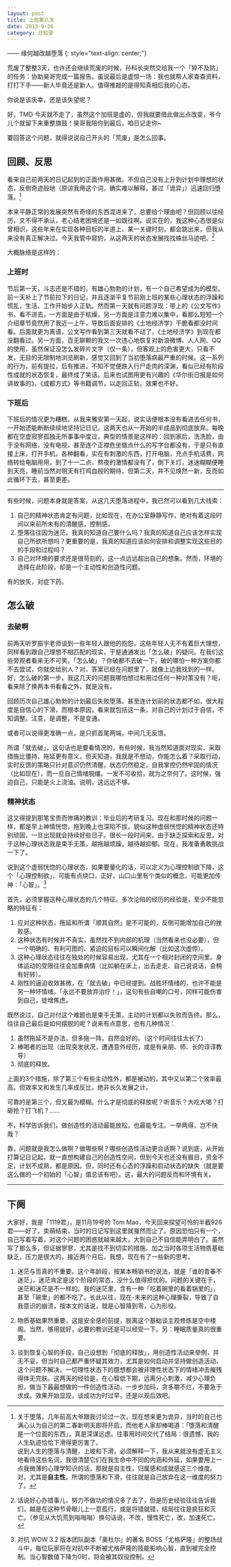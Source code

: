 ```yaml
---
layout: post
title: 上班第八天
date: 2013-9-26
category: 日知录
---
```


—— 缘何越改越堕落
{: style="text-align: center;"}

荒废了整整3天，也许还会继续荒废的时候，孙科长突然交给我一个「猝不及防」的任务：协助昊哥完成一篇报告。虽说最后是虚惊一场：我也就帮人家查查资料，打打下手——新人毕竟还是新人。值得推敲的是得知真相后我的心态。

你说是该庆幸，还是该失望呢？

好，TMD 今天就不走了，虽然这个加班是虚的，但我就要借此做出点改变，爷今儿个就留下来重整旗鼓！昊哥我陪你到最后，咱日记走你~

要回答这个问题，就得说说自己开头的「荒废」是怎么回事。

## 回顾、反思
看来自己前两天的日记起到的正面作用甚微。不但自己没有上升到计划中理想的状态，反倒奇迹般地（原谅我用这个词，确实难以解释，甚过「诡异」）迅速回归堕落。[^000]

[^000]: 关于堕落，几年前高大爷跟我讨论过一次，现在想来更为诡异，当时的自己也满心认为自己的第二春新明天即将开启，而他老人家却棒喝道：「堕落和清醒是一个位面的东西」，真是深谋远虑。往事用时间交代了结局：很遗憾，我的人生轨迹恰恰下滑得更厉害了。<br />说到人生的堕落与清醒，上坡和下滑，必须解释一下，我从来就没有虚无主义地看待这些名词，我很清楚它们在我生命中不同的内涵和外延，如果要用上一点我微薄的心理学知识的话，那就是自主性，归属感和成就感这三个维度。对，尤其是**自主性**。所谓的堕落和下滑，往往就是自己放弃在这一维度的努力了。

本来平静正常的发展突然有奇怪的东西混进来了，总要给个理由吧？但回顾以往经历，又不得不承认，老心结老困境还是一如既往啊。说实在的，我这种心态很是似曾相识，这些年来在实现各种目标的半道上、某一关键时刻，都会跳出来，但我从来没有真正解决过。今天我管中窥豹，从这两天的状态发展找找蛛丝马迹吧。[^111]

[^111]: 话说好心办错事儿，努力不做功的情况多了去了，但是历史经验往往告诉我们，越是在这种节骨眼儿上一意孤行，或是将错就错，结局往往是疯狂和灭亡。（参见从大饥荒到嗡嗡嗡）换句话说，不改，慢性死亡，改，加速死亡。

大概脉络是这样的：

### 上班时
节后第一天，斗志还是不错的，有雄心勃勃的计划，有一个自己希望成为的模型。前一天补上了节前拉下的日记，并且逐渐平复节前刚上班的某些心理状态的浮躁和慌乱，生活、工作开始步入正轨。然而第一天就有问题浮现：带上的《公文写作》书，看不进去，一方面是由于枯燥，另一方面是注意力难以集中，看那么短短一个介绍章节竟然用了我近一上午，导致后面安排的《土地经济学》干脆看都没时间看。后面就更为离谱，公文写作看到第三天就看不动了，《土地经济学》到现在都没翻看过。另一方面，百无聊赖的我又一次违心地恢复对新浪微博、人人网、QQ的使用，虽然保证没怎么发碎片文字（仅一条），但客观上的危害更大，只看不发，无目的无限制地浏览刷新，感觉又回到了当初堕落病最严重的时候。这一系列的行为，前有提拉，后有推进，不知不觉便跌入行尸走肉的深渊，看似已经有阶段性成就的状态恢复，最终成了笑话。后来也试图用更有兴趣的《华尔街日报是如何讲故事的》、《成都方式》等书籍调节，以走回正轨，效果也不好。

### 下班后
下班后的情况更为糟糕。从我来雅安第一天起，说实话便根本没有看进去任何书，一开始还能断断续续地坚持记日记，这两天也从一开始的半成品到彻底放弃。每晚都在空虚寂寥孤独无所事事中度过，典型的情景是这样的：回到家后，洗洗脸，由于没有网络，没有电视，甚至连个正襟危坐做点什么的写字台都没有，于是只有直接上床，打开手机，各种翻看，实在有刺激的东西，打开电脑，充点手机话费，网络转给电脑用用，到了十一二点，熬夜的激情都没有了，倒下关灯，迷迷糊糊便睡到天亮，睡前当然对明天有打鸡血般的期待，但第二天，并不见焕然一新，反而如此循环下去，甚至更差。

---
有些时候，问题本身就是答案，从这几天堕落进程中，我已然可以看到几大线索：

1. 自己的精神状态肯定有问题，比如现在，在办公室静静写作，绝对有着这段时间以来前所未有的清醒感，控制感。
2. 堕落往往因为迷茫。我真的知道自己要什么吗？我真的知道自己应该怎样实现自己所欲所想吗？更重要的是，我真的知道应该如何安排和调整实现这些目的的手段和过程吗？
3. 自己对环境的要求还是很苛刻的，这一点远远超出自己的想象。然而，环境的选择在此阶段，却是一个主动性和创造性问题。

有的放矢，对症下药。

<!-- 这么安排的目的，目的有错吗，如何达到
状态是延续的，更是累积的。不要把调节的时间拖延。 -->

## 怎么破
### 去破啊

前两天听罗振宇老师谈到一些年轻人跟他的抱怨，这些年轻人无不有着巨大理想，同样看到跟自己理想不相匹配的现实，于是通通发出「怎么破」的疑问。在我们这些旁观者看来无不可笑，「怎么破」？你破都不去破一下，破的哪怕一种方案你都不去尝试，你就交给别人？对，答案已经在问题里了，就像上边我找到的一样。好，怎么破的第一步，我这几天的问题我哪怕想过和用过任何一种对策没有？呃，看来除了换两本书看看之外，就是没有。

回顾历次自己雄心勃勃的计划最后失败堕落。甚至连计划前的状态都不如，很大程度是自信心的下滑，而根本原因，看来就包括这一条，对自己的计划过于自信，不知调整。注意，是调整，不是变通。

或者可以说得更准确一点，是只抓首尾两端，中间几无反馈。

所谓「就去破」，这句话也是要看情况的，有些时候，我当然知道面对现实、采取措施比僵持、拖延更有意义，但天知道，我就是不想动，你能怎么着？采取行动，实时反馈的策略只针对意识仍然清醒，状态仍然稳定，自我掌控仍然牢固的情况（比如现在），而一旦自己情绪脱缰。一发不可收拾，就为之奈何了。这时候，强迫自己，只能是火上浇油。说明，这远远不够。

### 精神状态
这又得提到那笔宝贵而惨痛的教训：毕业后的考研复习。现在和那时候的问题一样，都是早上神情恍惚，拖到晚上也深陷不拔，貌似这种虚弱恍惚的精神状态还特别顽固，一旦出现就会持续好些日子。很长一段时间来，由于缺乏探索和反思，对于这种心理状态我是束手无策，越拖越烦躁，越待越抑郁。现在，我准备勇敢挑战一下了。

说到这个虚弱恍惚的心理状态，如果要量化的话，可以定义为心理控制欲下降，这个「心理控制欲」，可能有点绕口，正好，山口山里有个类似的概念，可能更加传神：「心智」。[^1] 

[^1]: 对抗 WOW 3.2 版本团队副本「奥杜尔」的著名 BOSS「尤格萨隆」的整场战斗中，每位玩家将在对抗中不断被尤格萨隆的技能影响心智，直到被完全控制。当心智数值下降为0时，将会被其奴役控制。

首先，必须掌握这种心理状态的几个特征。多次沦陷的经历的经验是，至少不能忽略的特征有：

1. 应对这种状态，拖延和所谓「顺其自然」是不可能的，反倒可能增加自己的挫败感。
2. 这种状态有时候并不真实，虽然找不到内部的机理（当然看来也没必要），但一个明确的、有利可图的、紧迫的目标可以瞬间化解（比如这次虚惊）。
3. 这种心理状态往往在独处的时候容易出现，尤其在一个相对封闭的空间里。身体运动的受限往往会加重病情（比如躺在床上，出去走走、自己说说话，会稍有好转）。
4. 刚性的逼迫收效甚微，在「就去破」中已经提到。战胜坏情绪的，也许不能是另一种坏情绪。「永远不要放弃治疗！」，这句有些自嘲的口号，同样可能伤害到自己，徒增焦虑。

既然说过，自己对付这个难题也是束手无策，主动的计划都以失败而告终。那么，往往自己最后是如何摆脱的呢？说来有点意思，也有几种情况：

1. 虽然拖延不是办法，但多拖一阵，自然会好的。（这个时间往往太长了）
2. 棒喝者的出现（出现突发状况，遭遇意外经历，或是有亲朋、师、长的谆谆教导）
3.  彻底的释放。

上面的3个措施，除了第三个有些主动性外，都是被动的，其中又以第二个效率最高。但效率又和发生几率成反比，绝非长久发展之计。

可靠的是第三个，但又最为模糊。什么才是彻底的释放呢？听音乐？大吃大喝？打砸抢？打飞机？……

不，科学告诉我们，做创造性的活动最能放松，也最能专注。一举两得，岂不快哉？

靠，问题就是我怎么做啊？做哪些啊？哪些创造性活动更合适啊？说到底，从开始打算记日记起，就一直想构建自己的创造性空间，但到今天也还没有眉目，资金不足，计划不成熟，都是原因。但，同时还有心态的浮躁和启动状态的缺失（就是要这么做的一个初始的「心智」值总该有吧）。这，最大的问题反而和环境有关。

***

## 下阕

大家好，我是「1119君」，是11月19号的 Tom Mao，今天回来探望可怜的半截926君——好了，卖萌结束，当时的日记写到这里就戛然而止了。原因恐怕只有一个，自己写着写着，对这个问题的困惑就越来越大，大到自己不自信能弄明白了。虽然写了那么多，但证据寥寥，尤其是找不到切实的措施。加之当时各项生活物质基础缺乏，压力是很大的。接近两个月后，我想，现在有了一些新的思考。

1. 迷茫与否真的不重要。这个年龄段，按某本畅销书的说法，就是「谁的青春不迷茫」，迷茫肯定是这个阶段的常态，没什么值得担忧的。问题的关键在于，迷茫和迷茫是不一样的。我的迷茫里，含有一种「吃着碗里的看着锅里的」，甚至「碗里」的都不吃了。长此以往，现在-未来的这种心理撕裂，导致了自我意识的崩溃，按本文的话说，就是心智降到零，心为形役。

2. 物质基础果然重要，这是安全感的前提，脱离这个基础谈主观修炼是空中楼阁。当然，够用就好，必要的教训还是可以经受一下。另：睡眠质量真的很重要。

3. 谈到恢复心智的手段，自己设想到「彻底的释放」，用创造性活动来举例，并无不妥，但当时自己都严重怀疑其效力，尤其是如何启动并坚持做创造活动，这个问题不解决，一切理性状态下的臆想都会被非理性状态下的情绪冲击摧残得体无完肤。这两天的经验是，在心智低下期，远离分心刺激，减少心理负担，做当下最最想做的一件创造性活动，一步步加码，贪多嚼不烂，不要急于求成。效果开始显现，谈成功为时过早，还是以观后效吧。
